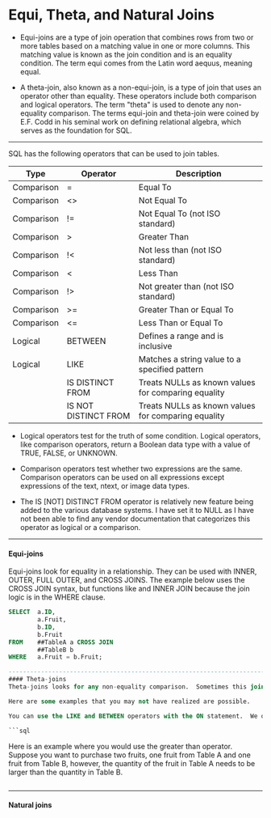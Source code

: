# Equi, Theta, and Natural Joins

*  Equi-joins are a type of join operation that combines rows from two or more tables based on a matching value in one or more columns. This matching value is known as the join condition and is an equality condition. The term equi comes from the Latin word aequus, meaning equal.

*  A theta-join, also known as a non-equi-join, is a type of join that uses an operator other than equality. These operators include both comparison and logical operators. The term "theta" is used to denote any non-equality comparison.  The terms equi-join and theta-join were coined by E.F. Codd in his seminal work on defining relational algebra, which serves as the foundation for SQL.

--------------------------------------------------------------------------------
SQL has the following operators that can be used to join tables.

| Type       |       Operator        |                                     Description       |
|------------|-----------------------|-------------------------------------------------------|
| Comparison |  =                    |  Equal To                                             |
| Comparison |  <>                   |  Not Equal To                                         |
| Comparison |  !=                   |  Not Equal To (not ISO standard)                      |
| Comparison |  >                    |  Greater Than                                         |
| Comparison |  !<                	 |  Not less than (not ISO standard)                     |
| Comparison |  <                    |  Less Than                                            |
| Comparison |  !>                   |Not greater than (not ISO standard)                    |
| Comparison |  >=                   |  Greater Than or Equal To                            |
| Comparison |  <=                   |  Less Than or Equal To                                |
| Logical    |  BETWEEN              |  Defines a range and is inclusive                     |
| Logical    |  LIKE                 |  Matches a string value to a specified pattern        |
|            |  IS DISTINCT FROM     |  Treats NULLs as known values for comparing equality  |
|            |  IS NOT DISTINCT FROM |  Treats NULLs as known values for comparing equality  |

*  Logical operators test for the truth of some condition. Logical operators, like comparison operators, return a Boolean data type with a value of TRUE, FALSE, or UNKNOWN.

*  Comparison operators test whether two expressions are the same. Comparison operators can be used on all expressions except expressions of the text, ntext, or image data types.

*  The IS \[NOT] DISTINCT FROM operator is relatively new feature being added to the various database systems.  I have set it to NULL as I have not been able to find any vendor documentation that categorizes this operator as logical or a comparison.

--------------------------------------------------------------------------------
#### Equi-joins

Equi-joins look for equality in a relationship.  They can be used with INNER, OUTER, FULL OUTER, and CROSS JOINS. The example below uses the CROSS JOIN syntax, but functions like and INNER JOIN because the join logic is in the WHERE clause.

```sql
SELECT  a.ID,
        a.Fruit,
        b.ID,
        b.Fruit
FROM    ##TableA a CROSS JOIN
        ##TableB b
WHERE   a.Fruit = b.Fruit;

--------------------------------------------------------------------------------
#### Theta-joins
Theta-joins looks for any non-equality comparison.  Sometimes this join is called a non-equi-join.  They can be used with INNER, OUTER, FULL OUTER, and CROSS JOINS

Here are some examples that you may not have realized are possible.

You can use the LIKE and BETWEEN operators with the ON statement.  We often place these operators in the WHERE clause, but they can exist with the ON statement.

```sql

```

Here is an example where you would use the greater than operator.  Suppose you want to purchase two fruits, one fruit from Table A and one fruit from Table B, however, the quantity of the fruit in Table A needs to be larger than the quantity in Table B.

```sql

```



--------------------------------------------------------------------------------
#### Natural joins





